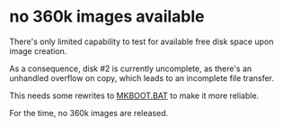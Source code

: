 # no 360k images available

There's only limited capability to test for available free disk space
upon image creation.

As a consequence, disk #2 is currently uncomplete,
as there's an unhandled overflow on copy, which leads
to an incomplete file transfer.

This needs some rewrites to [MKBOOT.BAT](../../MKBOOT.BAT)
to make it more reliable.

For the time, no 360k images are released.
